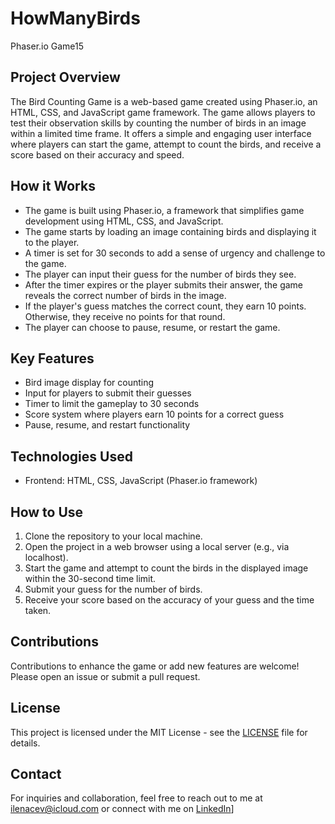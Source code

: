 # HowManyBirds
Phaser.io Game15

## Project Overview
The Bird Counting Game is a web-based game created using Phaser.io, an HTML, CSS, and JavaScript game framework. The game allows players to test their observation skills by counting the number of birds in an image within a limited time frame. It offers a simple and engaging user interface where players can start the game, attempt to count the birds, and receive a score based on their accuracy and speed.

## How it Works
- The game is built using Phaser.io, a framework that simplifies game development using HTML, CSS, and JavaScript.
- The game starts by loading an image containing birds and displaying it to the player.
- A timer is set for 30 seconds to add a sense of urgency and challenge to the game.
- The player can input their guess for the number of birds they see.
- After the timer expires or the player submits their answer, the game reveals the correct number of birds in the image.
- If the player's guess matches the correct count, they earn 10 points. Otherwise, they receive no points for that round.
- The player can choose to pause, resume, or restart the game.
  
## Key Features
- Bird image display for counting
- Input for players to submit their guesses
- Timer to limit the gameplay to 30 seconds
- Score system where players earn 10 points for a correct guess
- Pause, resume, and restart functionality

## Technologies Used
- Frontend: HTML, CSS, JavaScript (Phaser.io framework)

## How to Use
1. Clone the repository to your local machine.
2. Open the project in a web browser using a local server (e.g., via localhost).
3. Start the game and attempt to count the birds in the displayed image within the 30-second time limit.
4. Submit your guess for the number of birds.
5. Receive your score based on the accuracy of your guess and the time taken.

## Contributions
Contributions to enhance the game or add new features are welcome! Please open an issue or submit a pull request.

## License
This project is licensed under the MIT License - see the [LICENSE](LICENSE) file for details.

## Contact
For inquiries and collaboration, feel free to reach out to me at [ilenacev@icloud.com](mailto:email@example.com) or connect with me on [LinkedIn](https://www.linkedin.com/in/ile-nacev-aa810a1ba/)]
